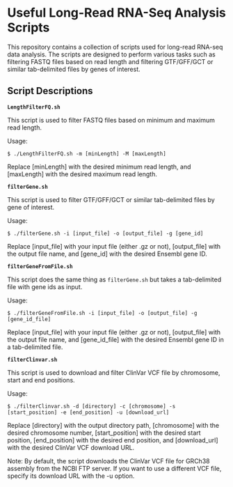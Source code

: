 # Useful Long-Read RNA-Seq Analysis Scripts

This repository contains a collection of scripts used for long-read RNA-seq data analysis. The scripts are designed to perform various tasks such as filtering FASTQ files based on read length and filtering GTF/GFF/GCT or similar tab-delimited files by genes of interest.

## Script Descriptions

**`LengthFilterFQ.sh`**

This script is used to filter FASTQ files based on minimum and maximum read length.

Usage: 
```
$ ./LengthFilterFQ.sh -m [minLength] -M [maxLength]
```
Replace [minLength] with the desired minimum read length, and [maxLength] with the desired maximum read length.

**`filterGene.sh`**

This script is used to filter GTF/GFF/GCT or similar tab-delimited files by gene of interest.

Usage:
```
$ ./filterGene.sh -i [input_file] -o [output_file] -g [gene_id]
```
Replace [input_file] with your input file (either .gz or not), [output_file] with the output file name, and [gene_id] with the desired Ensembl gene ID.

**`filterGeneFromFile.sh`**

This script does the same thing as `filterGene.sh` but takes a tab-delimited file with gene ids as input.

Usage:
```
$ ./filterGeneFromFile.sh -i [input_file] -o [output_file] -g [gene_id_file]
```
Replace [input_file] with your input file (either .gz or not), [output_file] with the output file name, and [gene_id_file] with the desired Ensembl gene ID in a tab-delimited file.

**`filterClinvar.sh`**

This script is used to download and filter ClinVar VCF file by chromosome, start and end positions.

Usage:
```
$ ./filterClinvar.sh -d [directory] -c [chromosome] -s [start_position] -e [end_position] -u [download_url]
```
Replace [directory] with the output directory path, [chromosome] with the desired chromosome number, [start_position] with the desired start position, [end_position] with the desired end position, and [download_url] with the desired ClinVar VCF download URL.

Note: By default, the script downloads the ClinVar VCF file for GRCh38 assembly from the NCBI FTP server. If you want to use a different VCF file, specify its download URL with the -u option.
